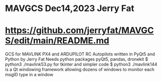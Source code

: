 # MAVGCS Dec14,2023 Jerry Fat
# https://github.com/jerryfat/MAVGCS/edit/main/README.md
GCS for MAVLINK PX4 and ARDUPILOT RC Autopilots written in PyQt5 and Python by Jerry Fat
Needs python packages pyQt5, pandas, dronekit
$ python3 ./mavlink53.py for tkinter and simpler code
$ python3 ./mavlink144  is a Qt windowing framework allowing dozens of windows to monitor each msgID type in a window
